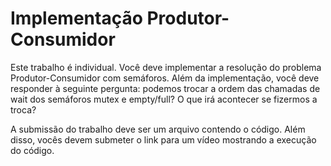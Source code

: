 # Implementação Produtor-Consumidor

Este trabalho é individual. Você deve implementar a resolução do problema Produtor-Consumidor com semáforos. Além da implementação, você deve responder à seguinte pergunta: podemos trocar a ordem das chamadas de wait dos semáforos mutex e empty/full? O que irá acontecer se fizermos a troca?

A submissão do trabalho deve ser um arquivo contendo o código. Além disso, vocês devem submeter o link para um vídeo mostrando a execução do código.